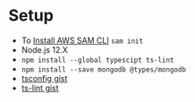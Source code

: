 # Setup
 - To [Install AWS SAM CLI](https://github.com/awsdocs/aws-sam-developer-guide/blob/master/doc_source/serverless-sam-cli-install-linux.md)
  `sam init`
 - Node.js 12.X
 - `npm install --global typescipt ts-lint`
 - `npm install --save mongodb @types/mongodb`
 - [tsconfig gist]()
 - [ts-lint gist]()
